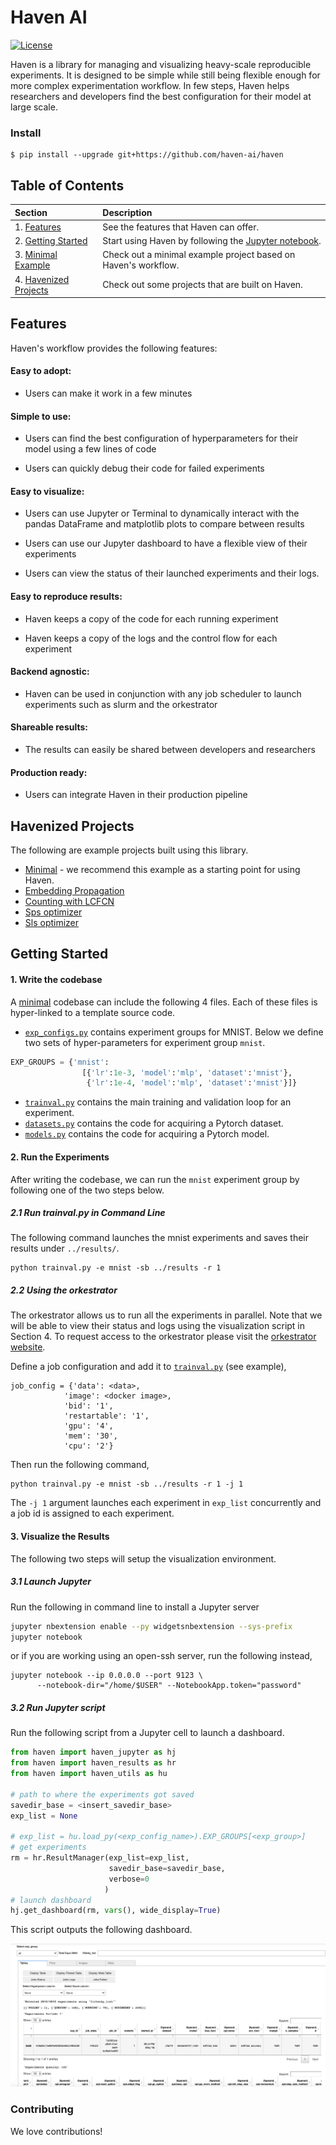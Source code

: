 

# Haven AI
[![License](https://img.shields.io/badge/License-Apache%202.0-blue.svg)](https://opensource.org/licenses/Apache-2.0)



Haven is a library for managing and visualizing heavy-scale reproducible experiments. It is designed to be simple while still being flexible enough for more complex experimentation workflow. In few steps, Haven helps researchers and developers find the best configuration for their model at large scale.

### Install
```
$ pip install --upgrade git+https://github.com/haven-ai/haven
```


## Table of Contents 

|Section| Description|
|:-------------|:-------------|
|1. [Features](#features)|See the features that Haven can offer.|
|2. [Getting Started](https://github.com/IssamLaradji/haven/tree/master/getting_started.ipynb)|Start using Haven by following the [Jupyter notebook](https://github.com/IssamLaradji/haven/tree/master/getting_started.ipynb).|
|3. [Minimal Example](https://github.com/IssamLaradji/haven/tree/master/examples/minimal)|Check out a minimal example project based on Haven's workflow.|
|4. [Havenized Projects](#havenized-projects)|Check out some projects that are built on Haven.|




<!-- /home/issam/Research_Ground/haven/ -->

## Features


Haven's workflow provides the following features:

#### Easy to adopt:

- Users can make it work in a few minutes

#### Simple to use:

- Users can find the best configuration of hyperparameters for their model using a few lines of code

- Users can quickly debug their code for failed experiments

#### Easy to visualize:

- Users can use Jupyter or Terminal to dynamically interact with the pandas DataFrame and matplotlib plots to compare between results

- Users can use our Jupyter dashboard to have a flexible view of their experiments

- Users can view the status of their launched experiments and their logs.

#### Easy to reproduce results:

- Haven keeps a copy of the code for each running experiment

- Haven keeps a copy of the logs and the control flow for each experiment

#### Backend agnostic:

- Haven can be used in conjunction with any job scheduler to launch experiments such as slurm and the orkestrator

#### Shareable results:

- The results can easily be shared between developers and researchers

#### Production ready:

- Users can integrate Haven in their production pipeline



## Havenized Projects

The following are example projects built using this library.

- [Minimal](https://github.com/IssamLaradji/haven/tree/master/examples/minimal) - we recommend this example as a starting point for using Haven.
- [Embedding Propagation](https://github.com/ElementAI/embedding-propagation)
- [Counting with LCFCN](https://github.com/ElementAI/LCFCN)
- [Sps optimizer](https://github.com/IssamLaradji/sps)
- [Sls optimizer](https://github.com/IssamLaradji/sls)


## Getting Started

#### 1. Write the codebase

A [minimal](https://github.com/IssamLaradji/haven/tree/master/examples/minimal) codebase can include the following 4 files. Each of these files is hyper-linked to a template source code.

- [`exp_configs.py`](https://github.com/IssamLaradji/haven/tree/master/examples/minimal/exp_configs.py) contains experiment groups for MNIST. Below we define two sets of hyper-parameters for experiment group `mnist`.
```python
EXP_GROUPS = {'mnist':
                [{'lr':1e-3, 'model':'mlp', 'dataset':'mnist'},
                 {'lr':1e-4, 'model':'mlp', 'dataset':'mnist'}]}
```
- [`trainval.py`](https://github.com/IssamLaradji/haven/tree/master/examples/minimal/trainval.py) contains the main training and validation loop for an experiment.
- [`datasets.py`](https://github.com/IssamLaradji/haven/tree/master/examples/minimal/datasets.py) contains the code for acquiring a Pytorch dataset.
- [`models.py`](https://github.com/IssamLaradji/haven/tree/master/examples/minimal/models.py) contains the code for acquiring a Pytorch model.

#### 2. Run the Experiments

After writing the codebase, we can run the `mnist` experiment group by following one of the two steps below.

##### 2.1 Run trainval.py in Command Line

The following command launches the mnist experiments and saves their results under `../results/`.

```
python trainval.py -e mnist -sb ../results -r 1
```

##### 2.2 Using the orkestrator

The orkestrator allows us to run all the experiments in parallel. Note that we will be able to view their status and logs using the visualization script in Section 4. To request access to the orkestrator please visit the [orkestrator website](https://www.elementai.com/products/ork).

Define a job configuration  and add it to [`trainval.py`](https://github.com/IssamLaradji/haven/tree/master/examples/minimal/trainval.py) (see example),

```
job_config = {'data': <data>,
            'image': <docker image>,
            'bid': '1',
            'restartable': '1',
            'gpu': '4',
            'mem': '30',
            'cpu': '2'}
```

Then run the following command,

```
python trainval.py -e mnist -sb ../results -r 1 -j 1
```
The `-j 1` argument launches each experiment in `exp_list` concurrently and a job id is assigned to each experiment. 

#### 3. Visualize the Results

The following two steps will setup the visualization environment.

##### 3.1 Launch Jupyter

Run the following in command line to install a Jupyter server
```bash
jupyter nbextension enable --py widgetsnbextension --sys-prefix
jupyter notebook
```

or if you are working using an open-ssh server, run the following instead,

```
jupyter notebook --ip 0.0.0.0 --port 9123 \
      --notebook-dir="/home/$USER" --NotebookApp.token="password"
```

##### 3.2 Run Jupyter script

Run the following script from a Jupyter cell to launch a dashboard.


```python
from haven import haven_jupyter as hj
from haven import haven_results as hr
from haven import haven_utils as hu

# path to where the experiments got saved
savedir_base = <insert_savedir_base>
exp_list = None

# exp_list = hu.load_py(<exp_config_name>).EXP_GROUPS[<exp_group>]
# get experiments
rm = hr.ResultManager(exp_list=exp_list, 
                      savedir_base=savedir_base, 
                      verbose=0
                     )
# launch dashboard
hj.get_dashboard(rm, vars(), wide_display=True)
```

This script outputs the following dashboard.

![](examples/4_results.png)


### Contributing

We love contributions!
